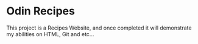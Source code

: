 # Odin Recipes

This project is a Recipes Website, and once completed it will demonstrate my abilities on HTML, Git and etc...